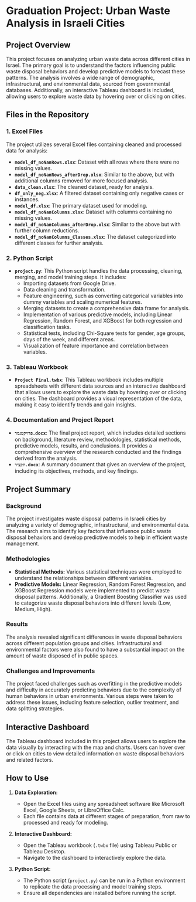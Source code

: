 # Graduation Project: Urban Waste Analysis in Israeli Cities

## Project Overview

This project focuses on analyzing urban waste data across different cities in Israel. The primary goal is to understand the factors influencing public waste disposal behaviors and develop predictive models to forecast these patterns. The analysis involves a wide range of demographic, infrastructural, and environmental data, sourced from governmental databases. Additionally, an interactive Tableau dashboard is included, allowing users to explore waste data by hovering over or clicking on cities.

## Files in the Repository

### 1. Excel Files
The project utilizes several Excel files containing cleaned and processed data for analysis:

- **`model_df_noNanRows.xlsx`**: Dataset with all rows where there were no missing values.
- **`model_df_noNanRows_afterDrop.xlsx`**: Similar to the above, but with additional columns removed for more focused analysis.
- **`data_clean.xlsx`**: The cleaned dataset, ready for analysis.
- **`df_only_neg.xlsx`**: A filtered dataset containing only negative cases or instances.
- **`model_df.xlsx`**: The primary dataset used for modeling.
- **`model_df_noNanColumns.xlsx`**: Dataset with columns containing no missing values.
- **`model_df_noNanColumns_afterDrop.xlsx`**: Similar to the above but with further column reductions.
- **`model_df_noNanColumns_Classes.xlsx`**: The dataset categorized into different classes for further analysis.

### 2. Python Script

- **`project.py`**: This Python script handles the data processing, cleaning, merging, and model training steps. It includes:
  - Importing datasets from Google Drive.
  - Data cleaning and transformation.
  - Feature engineering, such as converting categorical variables into dummy variables and scaling numerical features.
  - Merging datasets to create a comprehensive data frame for analysis.
  - Implementation of various predictive models, including Linear Regression, Random Forest, and XGBoost for both regression and classification tasks.
  - Statistical tests, including Chi-Square tests for gender, age groups, days of the week, and different areas.
  - Visualization of feature importance and correlation between variables.

### 3. Tableau Workbook

- **`Project Final.twbx`**: This Tableau workbook includes multiple spreadsheets with different data sources and an interactive dashboard that allows users to explore the waste data by hovering over or clicking on cities. The dashboard provides a visual representation of the data, making it easy to identify trends and gain insights.

### 4. Documentation and Project Report

- **`פרויקטגמר.docx`**: The final project report, which includes detailed sections on background, literature review, methodologies, statistical methods, predictive models, results, and conclusions. It provides a comprehensive overview of the research conducted and the findings derived from the analysis.
- **`תקציר.docx`**: A summary document that gives an overview of the project, including its objectives, methods, and key findings.

## Project Summary

### Background
The project investigates waste disposal patterns in Israeli cities by analyzing a variety of demographic, infrastructural, and environmental data. The research aims to identify key factors that influence public waste disposal behaviors and develop predictive models to help in efficient waste management.

### Methodologies
- **Statistical Methods:** Various statistical techniques were employed to understand the relationships between different variables.
- **Predictive Models:** Linear Regression, Random Forest Regression, and XGBoost Regression models were implemented to predict waste disposal patterns. Additionally, a Gradient Boosting Classifier was used to categorize waste disposal behaviors into different levels (Low, Medium, High).

### Results
The analysis revealed significant differences in waste disposal behaviors across different population groups and cities. Infrastructural and environmental factors were also found to have a substantial impact on the amount of waste disposed of in public spaces.

### Challenges and Improvements
The project faced challenges such as overfitting in the predictive models and difficulty in accurately predicting behaviors due to the complexity of human behaviors in urban environments. Various steps were taken to address these issues, including feature selection, outlier treatment, and data splitting strategies.

## Interactive Dashboard

The Tableau dashboard included in this project allows users to explore the data visually by interacting with the map and charts. Users can hover over or click on cities to view detailed information on waste disposal behaviors and related factors.

## How to Use

1. **Data Exploration:**
   - Open the Excel files using any spreadsheet software like Microsoft Excel, Google Sheets, or LibreOffice Calc.
   - Each file contains data at different stages of preparation, from raw to processed and ready for modeling.

2. **Interactive Dashboard:**
   - Open the Tableau workbook (`.twbx` file) using Tableau Public or Tableau Desktop.
   - Navigate to the dashboard to interactively explore the data.

3. **Python Script:**
   - The Python script (`project.py`) can be run in a Python environment to replicate the data processing and model training steps.
   - Ensure all dependencies are installed before running the script.


